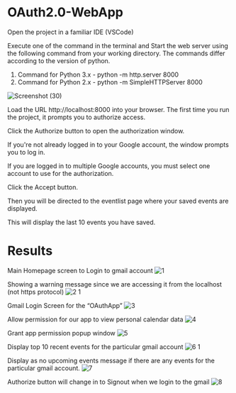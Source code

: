 # OAuth2.0-WebApp

Open the project in a familiar IDE (VSCode)

Execute one of the command in the terminal and Start the web server using the following command from your working directory.
The commands differ according to the version of python.

1) Command for Python 3.x - python -m http.server 8000  
2) Command for Python 2.x - python -m SimpleHTTPServer 8000

![Screenshot (30)](https://user-images.githubusercontent.com/38991771/95214863-f4d30800-080d-11eb-9be0-59d5ff32200b.png)

Load the URL http://localhost:8000 into your browser.
The first time you run the project, it prompts you to authorize access.

Click the Authorize button to open the authorization window.

If you're not already logged in to your Google account, the window prompts you to log in. 

If you are logged in to multiple Google accounts, you must select one account to use for the authorization.

Click the Accept button.

Then you will be directed to the eventlist page where your saved events are displayed.

This will display the last 10 events you have saved.

# Results
Main Homepage screen to Login to gmail account
![1](https://user-images.githubusercontent.com/38991771/95215976-357f5100-080f-11eb-9f6b-5b179de4e197.png)

Showing a warning message since we are accessing it from the localhost (not https protocol)
![2 1](https://user-images.githubusercontent.com/38991771/95215986-387a4180-080f-11eb-85e0-a3ef8a1e2ec9.png)

Gmail Login Screen for the “OAuthApp”
![3](https://user-images.githubusercontent.com/38991771/95215999-3adc9b80-080f-11eb-9116-9e48ed3655a3.png)

Allow permission for our app to view personal calendar data
![4](https://user-images.githubusercontent.com/38991771/95216008-3d3ef580-080f-11eb-9237-ce7983291faa.jpeg)

Grant app permission popup window
![5](https://user-images.githubusercontent.com/38991771/95216018-3fa14f80-080f-11eb-9c1f-abeb10a64d99.jpeg)

Display top 10 recent events for the particular gmail account
![6 1](https://user-images.githubusercontent.com/38991771/95216032-429c4000-080f-11eb-9629-48451fd1b902.png)

Display as no upcoming events message if there are any events for the particular gmail account.
![7](https://user-images.githubusercontent.com/38991771/95216046-44fe9a00-080f-11eb-91d5-8e8752358338.png)

Authorize button will change in to Signout when we login to the gmail
![8](https://user-images.githubusercontent.com/38991771/95216817-21881f00-0810-11eb-9fe5-97c52ae5bb0a.png)
